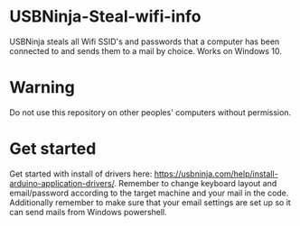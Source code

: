 # USBNinja-Steal-wifi-info
USBNinja steals all Wifi SSID's and passwords that a computer has been connected to and sends them to a mail by choice. Works on Windows 10.

# Warning
Do not use this repository on other peoples' computers without permission.

# Get started
Get started with install of drivers here: https://usbninja.com/help/install-arduino-application-drivers/. Remember to change keyboard layout and email/password according to the target machine and your mail in the code. Additionally remember to make sure that your email settings are set up so it can send mails from Windows powershell. 

